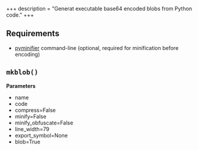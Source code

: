 +++
description = "Generat executable base64 encoded blobs from Python code."
+++

## Requirements

* [pyminifier](https://github.com/liftoff/pyminifier) command-line (optional,
  required for minification before encoding)

## `mkblob()`

__Parameters__

* name
* code
* compress=False
* minify=False
* minify_obfuscate=False
* line_width=79
* export_symbol=None
* blob=True
